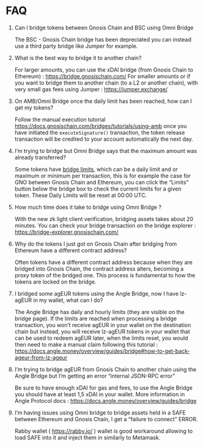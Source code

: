 # FAQ

1. Can I bridge tokens between Gnosis Chain and BSC using Omni Bridge

   The BSC - Gnosis Chain bridge has been depreciated you can instead use a third party bridge like Jumper for example.

2. What is the best way to bridge it to another chain?

   For larger amounts, you can use the xDAI bridge (from Gnosis Chain to Ethereum) : https://bridge.gnosischain.com/ For smaller amounts or if you want to bridge them to another chain (to a L2 or another chain), with very small gas fees using Jumper : https://jumper.exchange/

3. On AMB/Omni Bridge once the daily limit has been reached, how can I get my tokens?

   Follow the manual execution tutorial https://docs.gnosischain.com/bridges/tutorials/using-amb once you have initiated the `executeSignature()` transaction, the token release transaction will be credited to your account automatically the next day.

4. I’m trying to bridge but Omni Bridge says that the maximum amount was already transferred?

   Some tokens have [bridge limits](https://docs.gnosischain.com/bridges/tokenbridge/omnibridge#single-transaction-limits), which can be a daily limit and or maximum or minimum per transaction, this is for example the case for GNO between Gnosis Chain and Ethereum, you can click the “Limits” button below the bridge box to check the current limits for a given token. These Daily Limits will be reset at 00:00 UTC.

5. How much time does it take to bridge using Omni Bridge ?

   With the new zk light client verification, bridging assets takes about 20 minutes. You can check your bridge transaction on the bridge explorer : https://bridge-explorer.gnosischain.com/

6. Why do the tokens I just got on Gnosis Chain after bridging from Ethereum have a different contract address?

   Often tokens have a different contract address because when they are bridged into Gnosis Chain, the contract address alters, becoming a proxy token of the bridged one. This process is fundamental to how the tokens are locked on the bridge.

7. I bridged some agEUR tokens using the Angle Bridge, now I have lz-agEUR in my wallet, what can I do?

   The Angle Bridge has daily and hourly limits (they are visible on the bridge page). If the limits are reached when processing a bridge transaction, you won’t receive agEUR in your wallet on the destination chain but instead, you will receive lz-agEUR tokens in your wallet that can be used to redeem agEUR later, when the limits reset, you would then need to make a manual claim following this tutorial : https://docs.angle.money/overview/guides/bridge#how-to-get-back-ageur-from-lz-ageur

8. I’m trying to bridge agEUR from Gnosis Chain to another chain using the Angle Bridge but I’m getting an error “internal JSON-RPC error”

   Be sure to have enough xDAI for gas and fees, to use the Angle Bridge you should have at least 1,5 xDAI in your wallet. More information in Angle Protocol docs : https://docs.angle.money/overview/guides/bridge

9. I’m having issues using Omni bridge to bridge assets held in a SAFE between Ethereum and Gnosis Chain, I get a “failure to connect” ERROR.

   Rabby wallet ( https://rabby.io/ ) wallet is good workaround allowing to load SAFE into it and inject them in similarly to Metamask.
